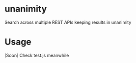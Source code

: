 # unanimity
Search across multiple REST APIs keeping results in unanimity 

# Usage
[Soon] Check test.js meanwhile
